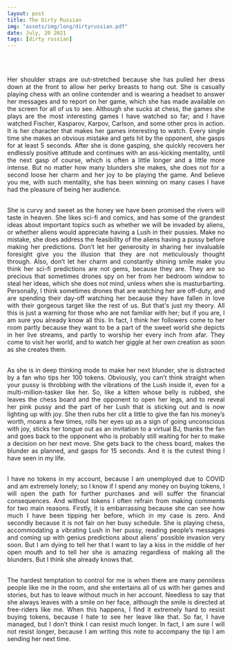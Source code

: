 ```yaml
---
layout: post
title: The Dirty Russian
img: "assets/img/long/dirtyrussian.pdf"
date: July, 20 2021
tags: [dirty russian]
---
```


<br><br>
<div align="justify">


Her shoulder straps are out-stretched because she has pulled her dress down at the front to allow her perky breasts to hang out. She is casually playing chess with an online contender and is wearing a headset to answer her messages and to report on her game, which she has made available on the screen for all of us to see. Although she sucks at chess, the games she plays are the most interesting games I have watched so far; and I have watched Fischer, Kasparov, Karpov, Carlson, and some other pros in action. It is her character that makes her games interesting to watch. Every single time she makes an obvious mistake and gets hit by the opponent, she gasps for at least 5 seconds. After she is done gasping, she quickly recovers her endlessly positive attitude and continues with an ass-kicking mentality, until the next gasp of course, which is often a little longer and a little more intense. But no matter how many blunders she makes, she does not for a second loose her charm and her joy to be playing the game. And believe you me, with such mentality, she has been winning on many cases I have had the pleasure of being her audience. <br><br>

She is curvy and sweet as the honey we have been promised the rivers will taste in heaven. She likes sci-fi and comics, and has some of the grandest ideas about important topics such as whether we will be invaded by aliens, or whether aliens would appreciate having a Lush in their pussies. Make no mistake, she does address the feasibility of the aliens having a pussy before making her predictions. Don’t let her generosity in sharing her invaluable foresight give you the illusion that they are not meticulously thought through. Also, don’t let her charm and constantly shining smile make you think her sci-fi predictions are not gems, because they are. They are so precious that sometimes drones spy on her from her bedroom window to steal her ideas, which she does not mind, unless when she is masturbarting. Personally, I think sometimes drones that are watching her are off-duty, and are spending their day-off watching her because they have fallen in love with their gorgeous target like the rest of us. But that's just my theory. All this is just a warning for those who are not familiar with her; but if you are, I am sure you already know all this. In fact, I think her followers come to her room partly because they want to be a part of the sweet world she depicts in her live streams, and partly to worship her every inch from afar. They come to visit her world, and to watch her giggle at her own creation as soon as she creates them. <br><br>

As she is in deep thinking mode to make her next blunder, she is distracted by a fan who tips her 100 tokens. Obviously, you can’t think straight when your pussy is throbbing with the vibrations of the Lush inside it, even for a multi-million-tasker like her. So, like a kitten whose belly is rubbed, she leaves the chess board and the opponent to open her legs, and to reveal her pink pussy and the part of her Lush that is sticking out and is now lighting up with joy. She then rubs her clit a little to give the fan his money’s worth, moans a few times, rolls her eyes up as a sign of going unconscious with joy, sticks her tongue out as an invitation to a virtual BJ, thanks the fan and goes back to the opponent who is probably still waiting for her to make a decision on her next move. She gets back to the chess board, makes the blunder as planned, and gasps for 15 seconds. And it is the cutest thing I have seen in my life. <br><br>

I have no tokens in my account, because I am unemployed due to COVID and am extremely lonely; so I know if I spend any money on buying tokens, I will open the path for further purchases and will suffer the financial consequences. And without tokens I often refrain from making comments for two main reasons. Firstly, it is embarrassing because she can see how much I have been tipping her before, which in my case is zero. And secondly because it is not fair on her busy schedule. She is playing chess, accommodating a vibrating Lush in her pussy, reading people’s messages and coming up with genius predictions about aliens’ possible invasion very soon. But I am dying to tell her that I want to lay a kiss in the middle of her open mouth and to tell her she is amazing regardless of making all the blunders. But I think she already knows that. <br><br>
  
The hardest temptation to control for me is when there are many penniless people like me in the room, and she entertains all of us with her games and stories, but has to leave without much in her account. Needless to say that she always leaves with a smile on her face, although the smile is directed at free-riders like me. When this happens, I find it extremely hard to resist buying tokens, because I hate to see her leave like that. So far, I have managed, but I don’t think I can resist much longer. In fact, I am sure I will not resist longer, because I am writing this note to accompany the tip I am sending her next time. <br><br>



</div>
<br><br>
<br><br>
<br><br>
<br><br>
<br><br>
<br><br>
